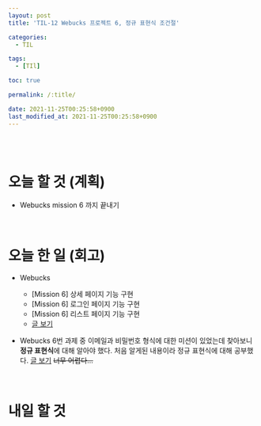 ```yaml
---
layout: post
title: 'TIL-12 Webucks 프로젝트 6, 정규 표현식 조건절'

categories:
  - TIL

tags:
  - [TIl]

toc: true

permalink: /:title/

date: 2021-11-25T00:25:58+0900
last_modified_at: 2021-11-25T00:25:58+0900
---
```


<br>
<br>

# 오늘 할 것 (계획)

- Webucks mission 6 까지 끝내기

<br>

# 오늘 한 일 (회고)

- Webucks
  - [Mission 6] 상세 페이지 기능 구현
  - [Mission 6] 로그인 페이지 기능 구현
  - [Mission 6] 리스트 페이지 기능 구현 
  - [글 보기](../wecode-09/#mission-6-도전-과제)

- Webucks 6번 과제 중 이메일과 비밀번호 형식에 대한 미션이 있었는데 찾아보니 **정규 표현식**에 대해 알아야 했다. 처음 알게된 내용이라 정규 표현식에 대해 공부했다. [글 보기](../javascript-12) ~~너무 어렵다...~~

<br>

# 내일 할 것
